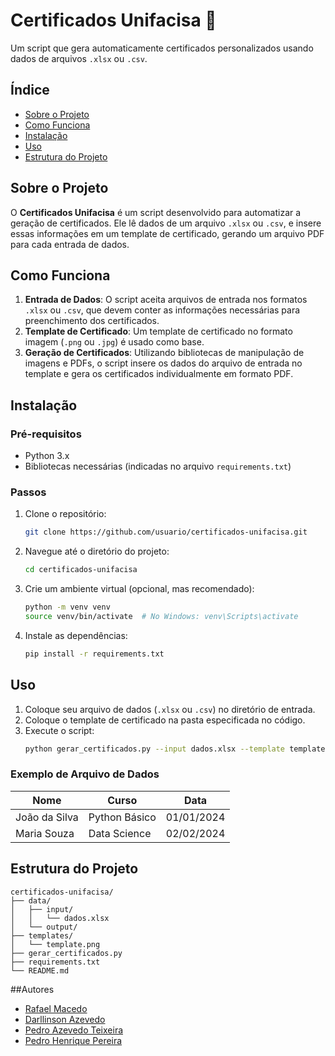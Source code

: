 # Certificados Unifacisa 📃

Um script que gera automaticamente certificados personalizados usando dados de arquivos `.xlsx` ou `.csv`.


## Índice

- [Sobre o Projeto](#sobre-o-projeto)
- [Como Funciona](#como-funciona)
- [Instalação](#instalação)
- [Uso](#uso)
- [Estrutura do Projeto](#estrutura-do-projeto)

## Sobre o Projeto

O **Certificados Unifacisa** é um script desenvolvido para automatizar a geração de certificados. Ele lê dados de um arquivo `.xlsx` ou `.csv`, e insere essas informações em um template de certificado, gerando um arquivo PDF para cada entrada de dados.

## Como Funciona

1. **Entrada de Dados**: O script aceita arquivos de entrada nos formatos `.xlsx` ou `.csv`, que devem conter as informações necessárias para preenchimento dos certificados.
2. **Template de Certificado**: Um template de certificado no formato imagem (`.png` ou `.jpg`) é usado como base.
3. **Geração de Certificados**: Utilizando bibliotecas de manipulação de imagens e PDFs, o script insere os dados do arquivo de entrada no template e gera os certificados individualmente em formato PDF.

## Instalação

### Pré-requisitos

- Python 3.x
- Bibliotecas necessárias (indicadas no arquivo `requirements.txt`)

### Passos

1. Clone o repositório:
    ```bash
    git clone https://github.com/usuario/certificados-unifacisa.git
    ```
2. Navegue até o diretório do projeto:
    ```bash
    cd certificados-unifacisa
    ```
3. Crie um ambiente virtual (opcional, mas recomendado):
    ```bash
    python -m venv venv
    source venv/bin/activate  # No Windows: venv\Scripts\activate
    ```
4. Instale as dependências:
    ```bash
    pip install -r requirements.txt
    ```

## Uso

1. Coloque seu arquivo de dados (`.xlsx` ou `.csv`) no diretório de entrada.
2. Coloque o template de certificado na pasta especificada no código.
3. Execute o script:
    ```bash
    python gerar_certificados.py --input dados.xlsx --template template.png
    ```

### Exemplo de Arquivo de Dados

| Nome          | Curso          | Data       |
| ------------- | -------------- | ---------- |
| João da Silva | Python Básico  | 01/01/2024 |
| Maria Souza   | Data Science   | 02/02/2024 |

## Estrutura do Projeto

```plaintext
certificados-unifacisa/
├── data/
│   ├── input/
│   │   └── dados.xlsx
│   └── output/
├── templates/
│   └── template.png
├── gerar_certificados.py
├── requirements.txt
└── README.md
```

##Autores

- [Rafael Macedo](https://github.com/rafaelmacedos)
- [Darllinson Azevedo](https://github.com/darllinsonazvd)
- [Pedro Azevedo Teixeira](https://github.com/pedro-azevedo3)
- [Pedro Henrique Pereira](https://github.com/pedrohpdo)
